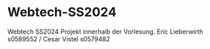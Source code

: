 # Webtech-SS2024
Webtech SS2024 Projekt innerhalb der Vorlesung. Eric Lieberwirth s0589552 / Cesar Vistel s0579482

